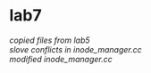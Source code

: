 # lab7

*copied files from lab5*  
*slove conflicts in inode_manager.cc*  
*modified inode_manager.cc*
